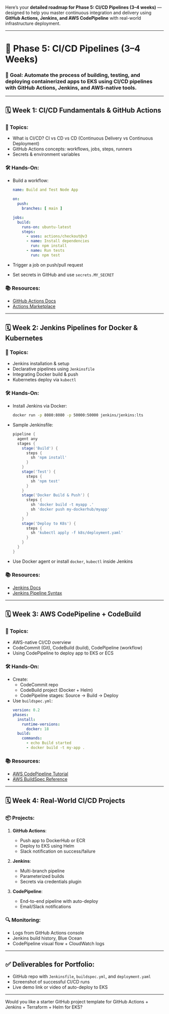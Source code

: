 Here’s your **detailed roadmap for Phase 5: CI/CD Pipelines (3–4 weeks)** — designed to help you master continuous integration and delivery using **GitHub Actions, Jenkins, and AWS CodePipeline** with real-world infrastructure deployment.

---

# 🧩 **Phase 5: CI/CD Pipelines (3–4 Weeks)**

### 🎯 **Goal**: Automate the process of building, testing, and deploying containerized apps to EKS using CI/CD pipelines with GitHub Actions, Jenkins, and AWS-native tools.

---

## 🗓️ **Week 1: CI/CD Fundamentals & GitHub Actions**

### 🔹 Topics:
- What is CI/CD? CI vs CD vs CD (Continuous Delivery vs Continuous Deployment)
- GitHub Actions concepts: workflows, jobs, steps, runners
- Secrets & environment variables

### 🛠️ Hands-On:
- Build a workflow:
  ```yaml
  name: Build and Test Node App

  on:
    push:
      branches: [ main ]

  jobs:
    build:
      runs-on: ubuntu-latest
      steps:
        - uses: actions/checkout@v3
        - name: Install dependencies
          run: npm install
        - name: Run tests
          run: npm test
  ```

- Trigger a job on push/pull request
- Set secrets in GitHub and use `secrets.MY_SECRET`

### 📚 Resources:
- [GitHub Actions Docs](https://docs.github.com/en/actions)
- [Actions Marketplace](https://github.com/marketplace?type=actions)

---

## 🗓️ **Week 2: Jenkins Pipelines for Docker & Kubernetes**

### 🔹 Topics:
- Jenkins installation & setup
- Declarative pipelines using `Jenkinsfile`
- Integrating Docker build & push
- Kubernetes deploy via `kubectl`

### 🛠️ Hands-On:
- Install Jenkins via Docker:
  ```bash
  docker run -p 8080:8080 -p 50000:50000 jenkins/jenkins:lts
  ```

- Sample Jenkinsfile:
  ```groovy
  pipeline {
    agent any
    stages {
      stage('Build') {
        steps {
          sh 'npm install'
        }
      }
      stage('Test') {
        steps {
          sh 'npm test'
        }
      }
      stage('Docker Build & Push') {
        steps {
          sh 'docker build -t myapp .'
          sh 'docker push my-dockerhub/myapp'
        }
      }
      stage('Deploy to K8s') {
        steps {
          sh 'kubectl apply -f k8s/deployment.yaml'
        }
      }
    }
  }
  ```

- Use Docker agent or install `docker`, `kubectl` inside Jenkins

### 📚 Resources:
- [Jenkins Docs](https://www.jenkins.io/doc/)
- [Jenkins Pipeline Syntax](https://www.jenkins.io/doc/book/pipeline/syntax/)

---

## 🗓️ **Week 3: AWS CodePipeline + CodeBuild**

### 🔹 Topics:
- AWS-native CI/CD overview
- CodeCommit (Git), CodeBuild (build), CodePipeline (workflow)
- Using CodePipeline to deploy app to EKS or ECS

### 🛠️ Hands-On:
- Create:
  - CodeCommit repo
  - CodeBuild project (Docker + Helm)
  - CodePipeline stages: Source → Build → Deploy
- Use `buildspec.yml`:
  ```yaml
  version: 0.2
  phases:
    install:
      runtime-versions:
        docker: 18
    build:
      commands:
        - echo Build started
        - docker build -t my-app .
  ```

### 📚 Resources:
- [AWS CodePipeline Tutorial](https://docs.aws.amazon.com/codepipeline/latest/userguide/welcome.html)
- [AWS BuildSpec Reference](https://docs.aws.amazon.com/codebuild/latest/userguide/build-spec-ref.html)

---

## 🗓️ **Week 4: Real-World CI/CD Projects**

### 📦 Projects:
1. **GitHub Actions**:
   - Push app to DockerHub or ECR
   - Deploy to EKS using Helm
   - Slack notification on success/failure

2. **Jenkins**:
   - Multi-branch pipeline
   - Parameterized builds
   - Secrets via credentials plugin

3. **CodePipeline**:
   - End-to-end pipeline with auto-deploy
   - Email/Slack notifications

### 🔍 Monitoring:
- Logs from GitHub Actions console
- Jenkins build history, Blue Ocean
- CodePipeline visual flow + CloudWatch logs

---

## ✅ Deliverables for Portfolio:
- GitHub repo with `Jenkinsfile`, `buildspec.yml`, and `deployment.yaml`
- Screenshot of successful CI/CD runs
- Live demo link or video of auto-deploy to EKS

---

Would you like a starter GitHub project template for GitHub Actions + Jenkins + Terraform + Helm for EKS?
